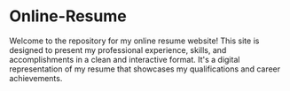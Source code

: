 # Online-Resume
Welcome to the repository for my online resume website! This site is designed to present my professional experience, skills, and accomplishments in a clean and interactive format. It's a digital representation of my resume that showcases my qualifications and career achievements.
